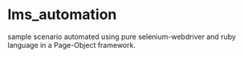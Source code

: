 lms_automation
==============

sample scenario automated using pure selenium-webdriver and ruby language in a Page-Object framework.
